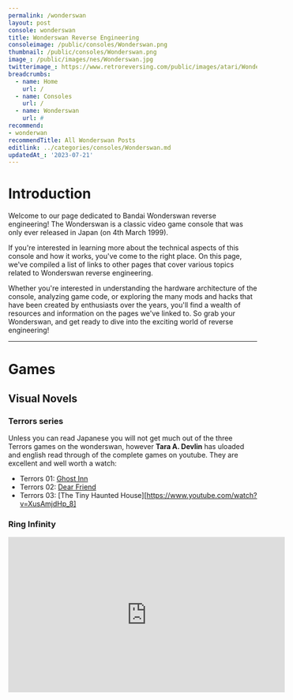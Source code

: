 ```yaml
---
permalink: /wonderswan
layout: post
console: wonderswan
title: Wonderswan Reverse Engineering
consoleimage: /public/consoles/Wonderswan.png
thumbnail: /public/consoles/Wonderswan.png
image_: /public/images/nes/Wonderswan.jpg
twitterimage_: https://www.retroreversing.com/public/images/atari/Wonderswan.jpg
breadcrumbs:
  - name: Home
    url: /
  - name: Consoles
    url: /
  - name: Wonderswan
    url: #
recommend: 
- wonderwan
recommendTitle: All Wonderswan Posts
editlink: ../categories/consoles/Wonderswan.md
updatedAt_: '2023-07-21'
---
```


# Introduction
Welcome to our page dedicated to Bandai Wonderswan reverse engineering! The Wonderswan is a classic video game console that was only ever released in Japan (on 4th March 1999). 

If you're interested in learning more about the technical aspects of this console and how it works, you've come to the right place. On this page, we've compiled a list of links to other pages that cover various topics related to Wonderswan reverse engineering. 

Whether you're interested in understanding the hardware architecture of the console, analyzing game code, or exploring the many mods and hacks that have been created by enthusiasts over the years, you'll find a wealth of resources and information on the pages we've linked to. So grab your Wonderswan, and get ready to dive into the exciting world of reverse engineering!

---
# Games

## Visual Novels

### Terrors series
Unless you can read Japanese you will not get much out of the three Terrors games on the wonderswan, however **Tara A. Devlin** has uloaded and english read through of the complete games on youtube.
They are excellent and well worth a watch:
- Terrors 01: [Ghost Inn](https://www.youtube.com/watch?v=vYsG_LdaIow)
- Terrors 02: [Dear Friend](https://www.youtube.com/watch?v=7YwvOPcN2Jw)
- Terrors 03: [The Tiny Haunted House][https://www.youtube.com/watch?v=XusAmjdHp_8]

### Ring Infinity
<iframe width="560" height="315" src="https://www.youtube.com/embed/57_TobJFzEE" title="YouTube video player" frameborder="0" allow="accelerometer; autoplay; clipboard-write; encrypted-media; gyroscope; picture-in-picture; web-share" allowfullscreen></iframe>

